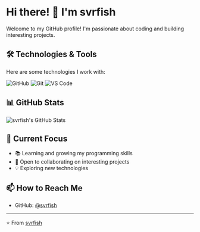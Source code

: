 # Hi there! 👋 I'm svrfish

Welcome to my GitHub profile! I'm passionate about coding and building interesting projects.

## 🛠️ Technologies & Tools

Here are some technologies I work with:

![GitHub](https://img.shields.io/badge/-GitHub-181717?style=flat-square&logo=github)
![Git](https://img.shields.io/badge/-Git-F05032?style=flat-square&logo=git&logoColor=white)
![VS Code](https://img.shields.io/badge/-VS%20Code-007ACC?style=flat-square&logo=visual-studio-code)

## 📊 GitHub Stats

![svrfish's GitHub Stats](https://github-readme-stats.vercel.app/api?username=[svrfish&show_icons=true&theme=default])

## 🌱 Current Focus

- 📚 Learning and growing my programming skills
- 🤝 Open to collaborating on interesting projects
- 💡 Exploring new technologies

## 📫 How to Reach Me

- GitHub: [@svrfish](https://github.com/Hjfisher02)

---

⭐️ From [svrfish](https://github.com/Hjfisher02)
